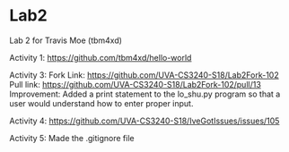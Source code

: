 # Lab2
Lab 2 for Travis Moe (tbm4xd)

Activity 1: https://github.com/tbm4xd/hello-world

Activity 3: Fork Link:  https://github.com/UVA-CS3240-S18/Lab2Fork-102
            Pull link:  https://github.com/UVA-CS3240-S18/Lab2Fork-102/pull/13
            Improvement:  Added a print statement to the lo_shu.py program so that a 
                          user would understand how to enter proper input.
                                           
Activity 4: https://github.com/UVA-CS3240-S18/IveGotIssues/issues/105

Activity 5: Made the .gitignore file
